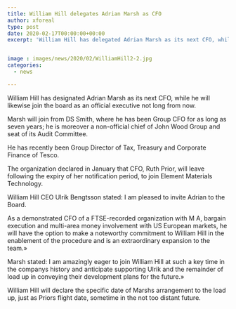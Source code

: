 ```yaml
---
title: William Hill delegates Adrian Marsh as CFO
author: xforeal 
type: post
date: 2020-02-17T00:00:00+00:00
excerpt: 'William Hill has delegated Adrian Marsh as its next CFO, while he will likewise join the board as an official executive later this year '


image : images/news/2020/02/WilliamHill2-2.jpg
categories:
  - news

---
```

William Hill has designated Adrian Marsh as its next CFO, while he will likewise join the board as an official executive not long from now. 

Marsh will join from DS Smith, where he has been Group CFO for as long as seven years; he is moreover a non-official chief of John Wood Group and seat of its Audit Committee. 

He has recently been Group Director of Tax, Treasury and Corporate Finance of Tesco. 

The organization declared in January that CFO, Ruth Prior, will leave following the expiry of her notification period, to join Element Materials Technology. 

William Hill CEO Ulrik Bengtsson stated: I am pleased to invite Adrian to the Board. 

As a demonstrated CFO of a FTSE-recorded organization with M A, bargain execution and multi-area money involvement with US European markets, he will have the option to make a noteworthy commitment to William Hill in the enablement of the procedure and is an extraordinary expansion to the team.&#187; 

Marsh stated: I am amazingly eager to join William Hill at such a key time in the companys history and anticipate supporting Ulrik and the remainder of load up in conveying their development plans for the future.&#187; 

William Hill will declare the specific date of Marshs arrangement to the load up, just as Priors flight date, sometime in the not too distant future.